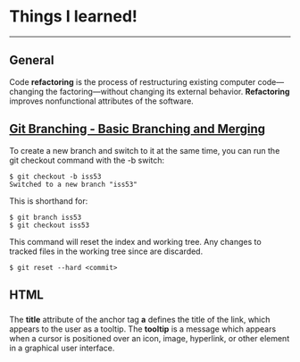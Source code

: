 # Things I learned!

---

## General

Code **refactoring** is the process of restructuring existing computer code—changing the factoring—without changing its external behavior. **Refactoring** improves nonfunctional attributes of the software.

## [Git Branching - Basic Branching and Merging](https://git-scm.com/book/en/v2/Git-Branching-Basic-Branching-and-Merging)

To create a new branch and switch to it at the same time, you can run the git checkout command with the -b switch:
```
$ git checkout -b iss53
Switched to a new branch "iss53"
```

This is shorthand for:
```
$ git branch iss53
$ git checkout iss53
```

This command will reset the index and working tree. Any changes to tracked files in the working tree since <commit> are discarded.
```
$ git reset --hard <commit>
```

## HTML

### <a title=""></a>
The **title** attribute of the anchor tag **a** defines the title of the link, which appears to the user as a tooltip.
The **tooltip** is a message which appears when a cursor is positioned over an icon, image, hyperlink, or other element in a graphical user interface.
